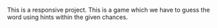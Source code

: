 This is a responsive project.
This is a game which we have to guess the word using hints within the given chances.
